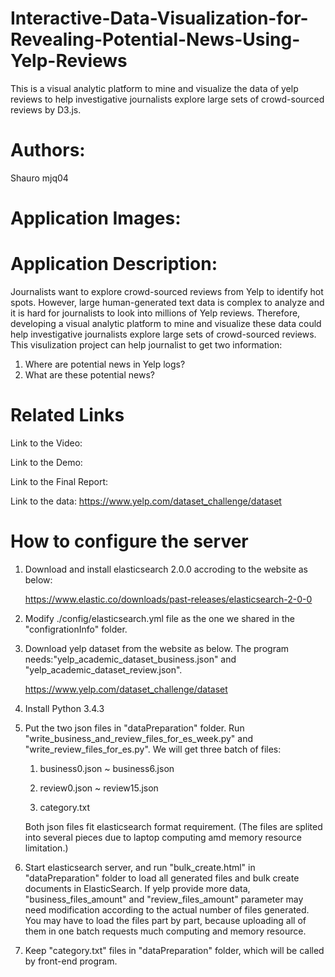 # Interactive-Data-Visualization-for-Revealing-Potential-News-Using-Yelp-Reviews
This is a visual analytic platform to mine and visualize the data of yelp reviews to help investigative journalists explore large sets of crowd-sourced reviews by D3.js.
# Authors:
Shauro
mjq04
# Application Images:
# Application Description:
Journalists want to explore crowd-sourced reviews from Yelp to identify hot spots. However, large human-generated text data is complex to analyze and it is hard for journalists to look into millions of Yelp reviews. Therefore, developing a visual analytic platform to mine and visualize these data could help investigative journalists explore large sets of crowd-sourced reviews.
This visulization project can help journalist to get two information:
1.	Where are potential news in Yelp logs? 
2.	What are these potential news?
# Related Links
Link to the Video:

Link to the Demo:

Link to the Final Report:

Link to the data:
https://www.yelp.com/dataset_challenge/dataset
# How to configure the server
1. Download and install elasticsearch 2.0.0 accroding to the website as below:

    https://www.elastic.co/downloads/past-releases/elasticsearch-2-0-0

2. Modify ./config/elasticsearch.yml file as the one we shared in the "configrationInfo" folder.

3. Download yelp dataset from the website as below. The program needs:"yelp_academic_dataset_business.json" and "yelp_academic_dataset_review.json".

    https://www.yelp.com/dataset_challenge/dataset

4. Install Python 3.4.3

5. Put the two json files in "dataPreparation" folder. Run "write_business_and_review_files_for_es_week.py" and "write_review_files_for_es.py". We will get three batch of files:

    1) business0.json ~ business6.json

    2) review0.json ~ review15.json

    3) category.txt

    Both json files fit elasticsearch format requirement. (The files are splited into several pieces due to laptop computing amd memory resource limitation.)
6. Start elasticsearch server, and run "bulk_create.html" in "dataPreparation" folder to load all generated files and bulk create documents in ElasticSearch. If yelp provide more data, "business_files_amount" and "review_files_amount" parameter may need modification according to the actual number of files generated. You may have to load the files part by part, because uploading all of them in one batch requests much computing and memory resource.

7. Keep "category.txt" files in "dataPreparation" folder, which will be called by front-end program.



